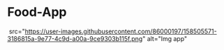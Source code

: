 # Food-App
<img> src="https://user-images.githubusercontent.com/86000197/158505571-3186815a-9e77-4c9d-a00a-9ce9303b115f.png" alt="Img app"</img>
